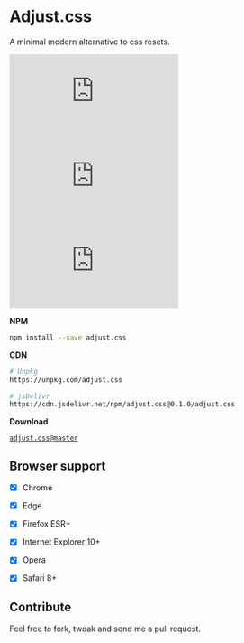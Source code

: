 # Adjust.css

A minimal modern alternative to css resets.

![npm](https://img.shields.io/npm/v/adjust.css)
![npm](https://img.shields.io/npm/dw/adjust.css)
![NPM](https://img.shields.io/npm/l/adjust.css)


**NPM**

```sh
npm install --save adjust.css
```

**CDN**

```sh
# Unpkg
https://unpkg.com/adjust.css
```

```sh
# jsDelivr
https://cdn.jsdelivr.net/npm/adjust.css@0.1.0/adjust.css
```


**Download**

[`adjust.css@master`](https://github.com/shoaiyb/adjust.css/archive/master.zip)


## Browser support

- [x] Chrome
- [x] Edge
- [x] Firefox ESR+
- [x] Internet Explorer 10+
- [x] Opera
- [x] Safari 8+


## Contribute

Feel free to fork, tweak and send me a pull request.

